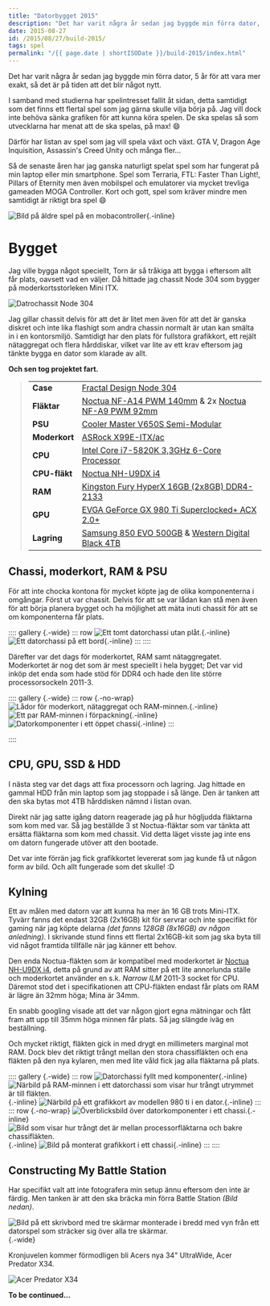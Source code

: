 ```yaml
---
title: "Datorbygget 2015"
description: "Det har varit några år sedan jag byggde min förra dator, 5 år för att vara mer exakt, så det är på tiden att det blir något nytt."
date: 2015-08-27
id: /2015/08/27/build-2015/
tags: spel
permalink: "/{{ page.date | shortISODate }}/build-2015/index.html"
---
```


Det har varit några år sedan jag byggde min förra dator, 5 år för att vara mer exakt, så det är på tiden att det blir något nytt.

I samband med studierna har spelintresset fallit åt sidan, detta samtidigt som det finns ett flertal spel som jag gärna skulle vilja börja på. Jag vill dock inte behöva sänka grafiken för att kunna köra spelen. De ska spelas så som utvecklarna har menat att de ska spelas, på max! 😄

Därför har listan av spel som jag vill spela växt och växt. GTA V, Dragon Age Inquisition, Assassin's Creed Unity och många fler...

Så de senaste åren har jag ganska naturligt spelat spel som har fungerat på min laptop eller min smartphone. Spel som Terraria, FTL: Faster Than Light!, Pillars of Eternity men även mobilspel och emulatorer via mycket trevliga gameaden MOGA Controller. Kort och gott, spel som kräver mindre men samtidigt är riktigt bra spel 😄

![Bild på äldre spel på en mobacontroller](000253_x.jpg){.-inline}

# Bygget

Jag ville bygga något speciellt, Torn är så tråkiga att bygga i eftersom allt får plats, oavsett vad en väljer. Då hittade jag chassit Node 304 som bygger på moderkortsstorleken Mini ITX.

![Datrochassit Node 304](5b368a7e-c40d-474d-966b-bf81091ca4f0-1.jpg)

Jag gillar chassit delvis för att det är litet men även för att det är ganska diskret och inte lika flashigt som andra chassin normalt är utan kan smälta in i en kontorsmiljö. Samtidigt har den plats för fullstora grafikkort, ett rejält nätaggregat och flera hårddiskar, vilket var lite av ett krav eftersom jag tänkte bygga en dator som klarade av allt.

**Och sen tog projektet fart.**

> <table><tbody><tr><td><strong>Case</strong></td><td><a href="http://www.prisjakt.nu/produkt.php?p=1282732">Fractal Design Node 304</a></td></tr><tr><td><strong>Fläktar</strong></td><td><a href="http://www.prisjakt.nu/produkt.php?p=2009308">Noctua NF-A14 PWM 140mm</a> &amp; 2x <a href="http://www.prisjakt.nu/produkt.php?p=2897001">Noctua NF-A9 PWM 92mm</a></td></tr><tr><td><strong>PSU</strong></td><td><a href="http://www.prisjakt.nu/produkt.php?p=2160331">Cooler Master V650S Semi-Modular</a></td></tr><tr><td><strong>Moderkort</strong></td><td><a href="http://www.prisjakt.nu/produkt.php?p=3084217">ASRock X99E-ITX/ac</a></td></tr><tr><td><strong>CPU</strong></td><td><a href="http://www.prisjakt.nu/produkt.php?p=2782208">Intel Core i7-5820K 3,3GHz 6-Core Processor</a></td></tr><tr><td><strong>CPU-fläkt</strong></td><td><a href="http://www.prisjakt.nu/produkt.php?p=2009314">Noctua NH-U9DX i4</a></td></tr><tr><td><strong>RAM</strong></td><td><a href="http://www.prisjakt.nu/produkt.php?p=3054241">Kingston Fury HyperX 16GB (2x8GB) DDR4-2133</a></td></tr><tr><td><strong>GPU</strong></td><td><a href="http://www.prisjakt.nu/produkt.php?p=3169823">EVGA GeForce GX 980 Ti Superclocked+ ACX 2.0+</a></td></tr><tr><td><strong>Lagring</strong></td><td><a href="http://www.prisjakt.nu/produkt.php?p=2880210">Samsung 850 EVO 500GB</a> &amp; <a href="http://www.prisjakt.nu/produkt.php?p=2254629">Western Digital Black 4TB</a></td></tr></tbody></table>

## Chassi, moderkort, RAM & PSU

För att inte chocka kontona för mycket köpte jag de olika komponenterna i omgångar. Först ut var chassit. Delvis för att se var lådan kan stå men även för att börja planera bygget och ha möjlighet att mäta inuti chassit för att se om komponenterna får plats.

:::: gallery {.-wide}
::: row
![Ett tomt datorchassi utan plåt.](tumblr_nqcvevcN7l1qmdrijo8_1280.jpg){.-inline}
![Ett datorchassi på ett bord](tumblr_nqcvevcN7l1qmdrijo10_1280.jpg){.-inline}
:::
::::

Därefter var det dags för moderkortet, RAM samt nätaggregatet. Moderkortet är nog det som är mest speciellt i hela bygget; Det var vid inköp det enda som hade stöd för DDR4 och hade den lite större processorsockeln 2011-3.

:::: gallery {.-wide}
::: row {.-no-wrap}
![Lådor för moderkort, nätaggregat och RAM-minnen.](tumblr_nqcvevcN7l1qmdrijo7_1280.jpg){.-inline}
![Ett par RAM-minnen i förpackning](tumblr_nqcvevcN7l1qmdrijo3_1280.jpg){.-inline}
![Datorkomponenter i ett öppet chassi](tumblr_nqcvevcN7l1qmdrijo4_1280.jpg){.-inline}
:::

::::

## CPU, GPU, SSD & HDD

I nästa steg var det dags att fixa processorn och lagring. Jag hittade en gammal HDD från min laptop som jag stoppade i så länge. Den är tanken att den ska bytas mot 4TB hårddisken nämnd i listan ovan.

Direkt när jag satte igång datorn reagerade jag på hur högljudda fläktarna som kom med var. Så jag beställde 3 st Noctua-fläktar som var tänkta att ersätta fläktarna som kom med chassit. Vid detta läget visste jag inte ens om datorn fungerade utöver att den bootade.

Det var inte förrän jag fick grafikkortet levererat som jag kunde få ut någon form av bild. Och allt fungerade som det skulle! :D

## Kylning

Ett av målen med datorn var att kunna ha mer än 16 GB trots Mini-ITX. Tyvärr fanns det endast 32GB (2x16GB) kit för servrar och inte specifikt för gaming när jag köpte delarna _(det fanns 128GB (8x16GB) av någon anledning)_. I skrivande stund finns ett flertal 2x16GB-kit som jag ska byta till vid något framtida tillfälle när jag känner ett behov.

Den enda Noctua-fläkten som är kompatibel med moderkortet är [Noctua NH-U9DX i4](http://www.prisjakt.nu/produkt.php?p=2009314), detta på grund av att RAM sitter på ett lite annorlunda ställe och moderkortet använder en s.k. _Narrow ILM_ 2011-3 socket för CPU. Däremot stod det i specifikationen att CPU-fläkten endast får plats om RAM är lägre än 32mm höga; Mina är 34mm.

En snabb googling visade att det var någon gjort egna mätningar och fått fram att upp till 35mm höga minnen får plats. Så jag slängde iväg en beställning.

Och mycket riktigt, fläkten gick in med drygt en millimeters marginal mot RAM. Dock blev det riktigt trångt mellan den stora chassifläkten och ena fläkten på den nya kylaren, men med lite våld fick jag alla fläktarna på plats.

:::: gallery {.-wide}
::: row
![Datorchassi fyllt med komponenter](Gustav-Lindqvist_2015-08-27_0088_m.jpg){.-inline}
![Närbild på RAM-minnen i ett datorchassi som visar hur trångt utrymmet är till fläkten.](Gustav-Lindqvist_2015-08-27_0080_m.jpg){.-inline}
![Närbild på ett grafikkort av modellen 980 ti i en dator.](Gustav-Lindqvist_2015-08-27_0087_m.jpg){.-inline}
:::
::: row {.-no-wrap}
![Överblicksbild över datorkomponenter i ett chassi.](Gustav-Lindqvist_2015-08-27_0081_m.jpg){.-inline}
![Bild som visar hur trångt det är mellan processorfläktarna och bakre chassifläkten.](Gustav-Lindqvist_2015-08-27_0082_m.jpg){.-inline}
![Bild på monterat grafikkort i ett chassi](Gustav-Lindqvist_2015-08-27_0086_m.jpg){.-inline}
:::
::::

## Constructing My Battle Station

Har specifikt valt att inte fotografera min setup ännu eftersom den inte är färdig. Men tanken är att den ska bräcka min förra Battle Station _(Bild nedan)_.

![Bild på ett skrivbord med tre skärmar monterade i bredd med vyn från ett datorspel som sträcker sig över alla tre skärmar.](eyefinity-command-center.png){.-wide}

Kronjuvelen kommer förmodligen bli Acers nya 34" UltraWide, Acer Predator X34.

![Acer Predator X34](2205428_0.png)

**To be continued...**
